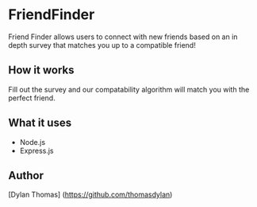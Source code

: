 # FriendFinder

Friend Finder allows users to connect with new
friends based on an in depth survey that matches
you up to a compatible friend!

## How it works

Fill out the survey and our compatability algorithm
will match you with the perfect friend.

## What it uses

* Node.js
* Express.js

## Author

[Dylan Thomas] (https://github.com/thomasdylan)
